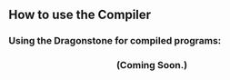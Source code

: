 ## How to use the Compiler

### Using the Dragonstone for compiled programs:

### <p align="center"> (Coming Soon.)